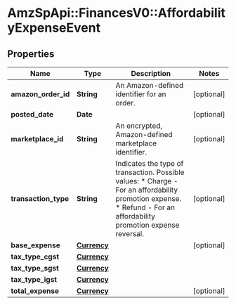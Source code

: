 # AmzSpApi::FinancesV0::AffordabilityExpenseEvent

## Properties
Name | Type | Description | Notes
------------ | ------------- | ------------- | -------------
**amazon_order_id** | **String** | An Amazon-defined identifier for an order. | [optional] 
**posted_date** | **Date** |  | [optional] 
**marketplace_id** | **String** | An encrypted, Amazon-defined marketplace identifier. | [optional] 
**transaction_type** | **String** | Indicates the type of transaction.   Possible values:  * Charge - For an affordability promotion expense.  * Refund - For an affordability promotion expense reversal. | [optional] 
**base_expense** | [**Currency**](Currency.md) |  | [optional] 
**tax_type_cgst** | [**Currency**](Currency.md) |  | 
**tax_type_sgst** | [**Currency**](Currency.md) |  | 
**tax_type_igst** | [**Currency**](Currency.md) |  | 
**total_expense** | [**Currency**](Currency.md) |  | [optional] 

